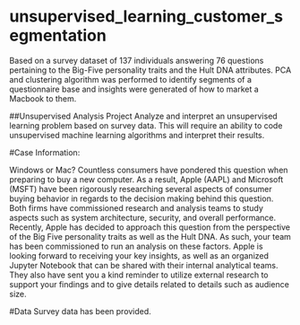 # unsupervised_learning_customer_segmentation
Based on a survey dataset of 137 individuals answering 76 questions pertaining to the Big-Five personality traits and the Hult DNA attributes.  PCA and clustering algorithm was performed to identify segments of a questionnaire base and insights were generated of how to market a Macbook to them.

##Unsupervised Analysis Project
Analyze and interpret an unsupervised learning problem based on survey data. This will require an ability to code unsupervised machine learning algorithms and interpret their results.

#Case Information:

Windows or Mac?
Countless consumers have pondered this question when preparing to buy a new computer. As a result, Apple (AAPL) and Microsoft (MSFT) have been rigorously researching several aspects of consumer buying behavior in regards to the decision making behind this question. Both firms have commissioned research and analysis teams to study aspects such as system architecture, security, and overall performance.
Recently, Apple has decided to approach this question from the perspective of the Big Five personality traits as well as the Hult DNA. As such, your team has been commissioned to run an analysis on these factors. Apple is looking forward to receiving your key insights, as well as an organized Jupyter Notebook that can be shared with their internal analytical teams. They also have sent you a kind reminder to utilize external research to support your findings and to give details related to details such as audience size.

#Data
Survey data has been provided.
